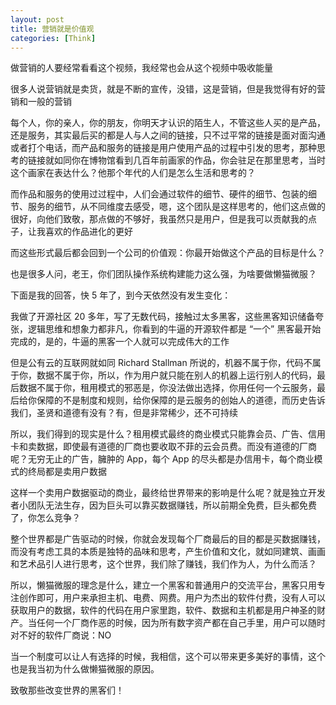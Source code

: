```yaml
---
layout: post
title: 营销就是价值观
categories: [Think]
---
```


做营销的人要经常看看这个视频，我经常也会从这个视频中吸收能量

很多人说营销就是卖货，就是不断的宣传，没错，这是营销，但是我觉得有好的营销和一般的营销

每个人，你的亲人，你的朋友，你明天才认识的陌生人，不管这些人买的是产品，还是服务，其实最后买的都是人与人之间的链接，只不过平常的链接是面对面沟通或者打个电话，而产品和服务的链接是用户使用产品的过程中引发的思考，那种思考的链接就如同你在博物馆看到几百年前画家的作品，你会驻足在那里思考，当时这个画家在表达什么？他那个年代的人们是怎么生活和思考的？

而作品和服务的使用过过程中，人们会通过软件的细节、硬件的细节、包装的细节、服务的细节，从不同维度去感受，嗯，这个团队是这样思考的，他们这点做的很好，向他们致敬，那点做的不够好，我虽然只是用户，但是我可以贡献我的点子，让我喜欢的作品进化的更好

而这些形式最后都会回到一个公司的价值观：你最开始做这个产品的目标是什么？

也是很多人问，老王，你们团队操作系统构建能力这么强，为啥要做懒猫微服？

下面是我的回答，快 5 年了，到今天依然没有发生变化：

我做了开源社区 20 多年，写了无数代码，接触过太多黑客，这些黑客知识储备夸张，逻辑思维和想象力都非凡，你看到的牛逼的开源软件都是 “一个” 黑客最开始完成的，是的，牛逼的黑客一个人就可以完成伟大的工作

但是公有云的互联网就如同 Richard Stallman 所说的，机器不属于你，代码不属于你，数据不属于你，所以，作为用户就只能在别人的机器上运行别人的代码，最后数据不属于你，租用模式的邪恶是，你没法做出选择，你用任何一个云服务，最后给你保障的不是制度和规则，给你保障的是云服务的创始人的道德，而历史告诉我们，圣贤和道德有没有？有，但是非常稀少，还不可持续

所以，我们得到的现实是什么？租用模式最终的商业模式只能靠会员、广告、信用卡和卖数据，即使最有道德的厂商也要收取不菲的云会员费。而没有道德的厂商呢？无穷无止的广告，臃肿的 App，每个 App 的尽头都是办信用卡，每个商业模式的终局都是卖用户数据

这样一个卖用户数据驱动的商业，最终给世界带来的影响是什么呢？就是独立开发者小团队无法生存，因为巨头可以靠买数据赚钱，所以前期全免费，巨头都免费了，你怎么竞争？

整个世界都是广告驱动的时候，你就会发现每个厂商最后的目的都是买数据赚钱，而没有考虑工具的本质是独特的品味和思考，产生价值和文化，就如同建筑、画画和艺术品引人进行思考，这个世界，我们除了赚钱，我们作为人，为什么而活？

所以，懒猫微服的理念是什么，建立一个黑客和普通用户的交流平台，黑客只用专注创作即可，用户来承担主机、电费、网费。用户为杰出的软件付费，没有人可以获取用户的数据，软件的代码在用户家里跑，软件、数据和主机都是用户神圣的财产。当任何一个厂商作恶的时候，因为所有数字资产都在自己手里，用户可以随时对不好的软件厂商说：NO

当一个制度可以让人有选择的时候，我相信，这个可以带来更多美好的事情，这个也是我当初为什么做懒猫微服的原因。

致敬那些改变世界的黑客们！
